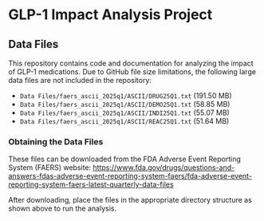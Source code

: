 # GLP-1 Impact Analysis Project

## Data Files

This repository contains code and documentation for analyzing the impact of GLP-1 medications. Due to GitHub file size limitations, the following large data files are not included in the repository:

- `Data Files/faers_ascii_2025q1/ASCII/DRUG25Q1.txt` (191.50 MB)
- `Data Files/faers_ascii_2025q1/ASCII/DEMO25Q1.txt` (58.85 MB)
- `Data Files/faers_ascii_2025q1/ASCII/INDI25Q1.txt` (55.07 MB)
- `Data Files/faers_ascii_2025q1/ASCII/REAC25Q1.txt` (51.64 MB)

### Obtaining the Data Files

These files can be downloaded from the FDA Adverse Event Reporting System (FAERS) website:
https://www.fda.gov/drugs/questions-and-answers-fdas-adverse-event-reporting-system-faers/fda-adverse-event-reporting-system-faers-latest-quarterly-data-files

After downloading, place the files in the appropriate directory structure as shown above to run the analysis.
